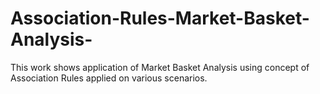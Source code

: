 # Association-Rules-Market-Basket-Analysis-
This work shows application of Market Basket Analysis using concept of Association Rules applied on various scenarios.
